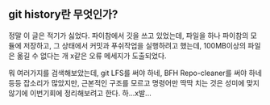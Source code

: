 ## git history란 무엇인가?

정말 이 글은 적기가 싫었다. 파이참에서 깃을 쓰고 있었는데, 파일을 하나 파이참의 모듈에 저장하고, 그 상태에서 커밋과 푸쉬작업을 실행하려고 했는데, 100MB이상의 파일은 옮길 수 없다는 개 x같은 오류 메세지가 도출되었다.

뭐 여러가지를 검색해보았는데, git LFS를 써야 하네, BFH Repo-cleaner를 써야 하네 등등 잡소리가 많았지만, 근본적인 구조를 모르고 명령어만 딱딱 치는 것은 성미에 맞지 않기에 이번기회에 정리해보려고 한다. 하...x발...
